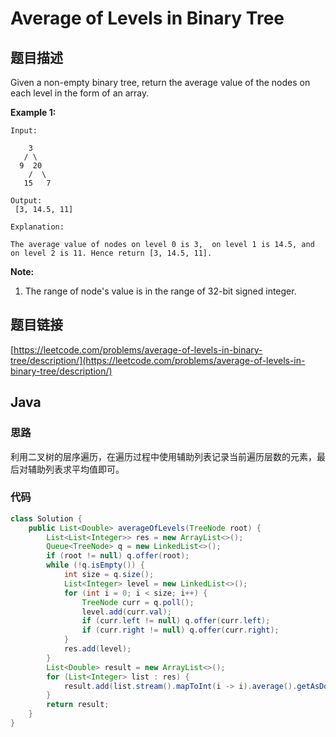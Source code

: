 # Average of Levels in Binary Tree

## 题目描述

Given a non-empty binary tree, return the average value of the nodes on each level in the form of an array.

**Example 1:**

```text
Input:

    3
   / \
  9  20
    /  \
   15   7

Output:
 [3, 14.5, 11]

Explanation:

The average value of nodes on level 0 is 3,  on level 1 is 14.5, and on level 2 is 11. Hence return [3, 14.5, 11].
```

**Note:**

1. The range of node's value is in the range of 32-bit signed integer.

## 题目链接

[https://leetcode.com/problems/average-of-levels-in-binary-tree/description/](https://leetcode.com/problems/average-of-levels-in-binary-tree/description/)

## Java

### 思路

利用二叉树的层序遍历，在遍历过程中使用辅助列表记录当前遍历层数的元素，最后对辅助列表求平均值即可。

### 代码

```java
class Solution {
    public List<Double> averageOfLevels(TreeNode root) {
        List<List<Integer>> res = new ArrayList<>();
        Queue<TreeNode> q = new LinkedList<>();
        if (root != null) q.offer(root);
        while (!q.isEmpty()) {
            int size = q.size();
            List<Integer> level = new LinkedList<>();
            for (int i = 0; i < size; i++) {
                TreeNode curr = q.poll();
                level.add(curr.val);
                if (curr.left != null) q.offer(curr.left);
                if (curr.right != null) q.offer(curr.right);
            }
            res.add(level);
        }
        List<Double> result = new ArrayList<>();
        for (List<Integer> list : res) {
            result.add(list.stream().mapToInt(i -> i).average().getAsDouble());
        }
        return result;
    }
}
```

